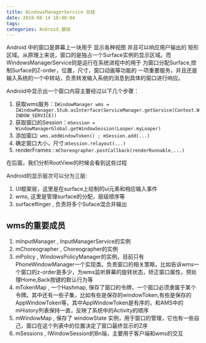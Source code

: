 ```yaml
---
title: WindowsManagerService 总结
date: 2018-08-14 18:40:04
tags:
categories: Android_基础
---
```


Android 中的窗口是屏幕上一块用于 显示各种视图 并且可以响应用户输出的 矩形区域。从原理上来说，窗口的是独占一个Surface实例的显示区域。而WindowsManagerService则是运行在系统进程中的用于 为窗口分配Surface,控制Surface的Z-order，位置，尺寸，窗口动画等功能的 一项重要服务，并且还是输入系统的一个中转站，负责转发输入系统的消息到具体的窗口进行响应。


Android中显示出一个窗口内容主要经过以下几个步骤：
1. 获取wms服务：`IWindowManager wms = IWindowManager.Stub.asInterface(ServiceManager.getService(Context.WINDOW_SERVICE))`
2. 获取窗口的Session：`mSession = WindowManagerGlobal.getWindowSession(Looper.myLooper)`
3. 添加窗口: `wms.addWindowToken() ; mSession.add(...)`
4. 确定窗口大小，尺寸:`mSession.relayout(...)`
5. renderFrames : `mChoreographer.postCallback(renderRunnable,...)`

在后面，我们分析RootView的时候会看到这些过程


Android的显示层次可以分为三层:
1. UI框架层，这里是在surface上绘制的ui元素和相应输入事件
2. wms, 这里是管理surface的分配，层级顺序等
3. surfaceflinger , 负责将多个Suface混合并输出


## wms的重要成员
1. mInputManager  , InputManagerService的实例
2. mChoreographer  , Choreographer的实例
3. mPolicy , WindowsPolicyManager的实例，目前只有PhoneWindowManager一个实现类。负责窗口的相关策略，比如告诉wms一个窗口的z-order是多少，为wms监听屏幕的旋转状态，矫正窗口属性，预处理Home,Back按键的默认行为等
4. mTokenMap , 一个Hashmap, 保存了窗口的令牌，一个窗口必须隶属于某个令牌。其中还有一些子集，比如有些是保存的windowToken,有些是保存的AppWindowToken等，其中AppWindowToken是有序的，和AMS中的mHistory列表保持一直，反映了系统中的Activity的顺序
5. mWindowMap , 保存了 windowState 实例，用于窗口的管理，它也有一些自己，窗口在这个列表中的位置决定了窗口最终显示的Z序
6. mSessions , IWindowSession的Bn端，主要用于客户端和wms的交互